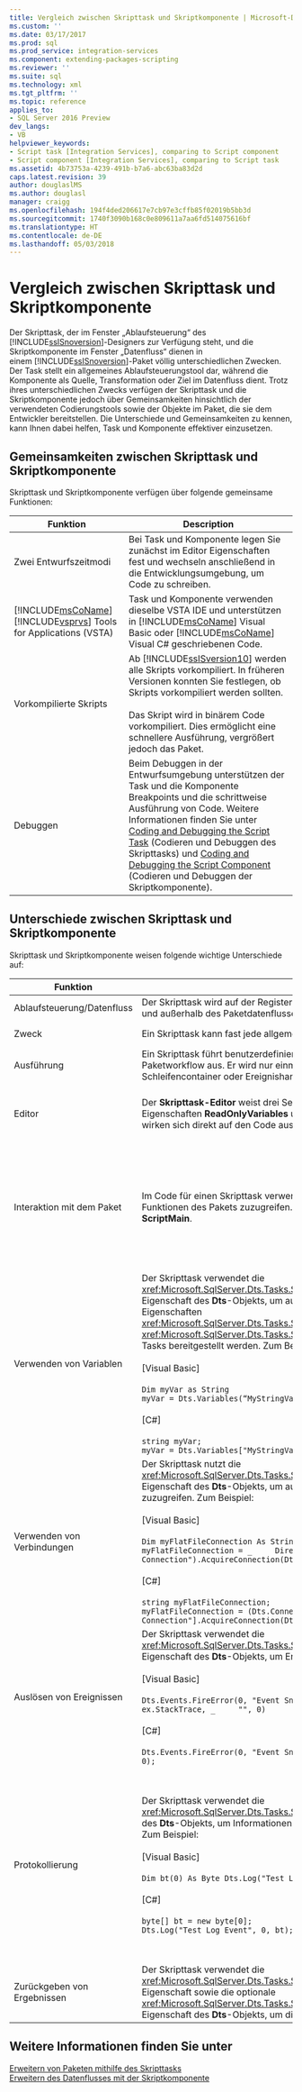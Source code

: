 ```yaml
---
title: Vergleich zwischen Skripttask und Skriptkomponente | Microsoft-Dokumentation
ms.custom: ''
ms.date: 03/17/2017
ms.prod: sql
ms.prod_service: integration-services
ms.component: extending-packages-scripting
ms.reviewer: ''
ms.suite: sql
ms.technology: xml
ms.tgt_pltfrm: ''
ms.topic: reference
applies_to:
- SQL Server 2016 Preview
dev_langs:
- VB
helpviewer_keywords:
- Script task [Integration Services], comparing to Script component
- Script component [Integration Services], comparing to Script task
ms.assetid: 4b73753a-4239-491b-b7a6-abc63ba83d2d
caps.latest.revision: 39
author: douglaslMS
ms.author: douglasl
manager: craigg
ms.openlocfilehash: 194f4ded206617e7cb97e3cffb85f02019b5bb3d
ms.sourcegitcommit: 1740f3090b168c0e809611a7aa6fd514075616bf
ms.translationtype: HT
ms.contentlocale: de-DE
ms.lasthandoff: 05/03/2018
---
```

# <a name="comparing-the-script-task-and-the-script-component"></a>Vergleich zwischen Skripttask und Skriptkomponente
  Der Skripttask, der im Fenster „Ablaufsteuerung“ des [!INCLUDE[ssISnoversion](../../includes/ssisnoversion-md.md)]-Designers zur Verfügung steht, und die Skriptkomponente im Fenster „Datenfluss“ dienen in einem [!INCLUDE[ssISnoversion](../../includes/ssisnoversion-md.md)]-Paket völlig unterschiedlichen Zwecken. Der Task stellt ein allgemeines Ablaufsteuerungstool dar, während die Komponente als Quelle, Transformation oder Ziel im Datenfluss dient. Trotz ihres unterschiedlichen Zwecks verfügen der Skripttask und die Skriptkomponente jedoch über Gemeinsamkeiten hinsichtlich der verwendeten Codierungstools sowie der Objekte im Paket, die sie dem Entwickler bereitstellen. Die Unterschiede und Gemeinsamkeiten zu kennen, kann Ihnen dabei helfen, Task und Komponente effektiver einzusetzen.  
  
## <a name="similarities-between-the-script-task-and-the-script-component"></a>Gemeinsamkeiten zwischen Skripttask und Skriptkomponente  
 Skripttask und Skriptkomponente verfügen über folgende gemeinsame Funktionen:  
  
|Funktion|Description|  
|-------------|-----------------|  
|Zwei Entwurfszeitmodi|Bei Task und Komponente legen Sie zunächst im Editor Eigenschaften fest und wechseln anschließend in die Entwicklungsumgebung, um Code zu schreiben.|  
|[!INCLUDE[msCoName](../../includes/msconame-md.md)] [!INCLUDE[vsprvs](../../includes/vsprvs-md.md)] Tools for Applications (VSTA)|Task und Komponente verwenden dieselbe VSTA IDE und unterstützen in [!INCLUDE[msCoName](../../includes/msconame-md.md)] Visual Basic oder [!INCLUDE[msCoName](../../includes/msconame-md.md)] Visual C# geschriebenen Code.|  
|Vorkompilierte Skripts|Ab [!INCLUDE[ssISversion10](../../includes/ssisversion10-md.md)] werden alle Skripts vorkompiliert. In früheren Versionen konnten Sie festlegen, ob Skripts vorkompiliert werden sollten.<br /><br /> Das Skript wird in binärem Code vorkompiliert. Dies ermöglicht eine schnellere Ausführung, vergrößert jedoch das Paket.|  
|Debuggen|Beim Debuggen in der Entwurfsumgebung unterstützen der Task und die Komponente Breakpoints und die schrittweise Ausführung von Code. Weitere Informationen finden Sie unter [Coding and Debugging the Script Task](../../integration-services/extending-packages-scripting/task/coding-and-debugging-the-script-task.md) (Codieren und Debuggen des Skripttasks) und [Coding and Debugging the Script Component](../../integration-services/extending-packages-scripting/data-flow-script-component/coding-and-debugging-the-script-component.md) (Codieren und Debuggen der Skriptkomponente).|  
  
## <a name="differences-between-the-script-task-and-the-script-component"></a>Unterschiede zwischen Skripttask und Skriptkomponente  
 Skripttask und Skriptkomponente weisen folgende wichtige Unterschiede auf:  
  
|Funktion|Skripttask|Skriptkomponente|  
|-------------|-----------------|----------------------|  
|Ablaufsteuerung/Datenfluss|Der Skripttask wird auf der Registerkarte Ablaufsteuerung des Designers konfiguriert und außerhalb des Paketdatenflusses ausgeführt.|Die Skriptkomponente wird auf der Seite Datenfluss des Designers konfiguriert und stellt eine Quelle, Transformation oder ein Ziel im Datenflusstask dar.|  
|Zweck|Ein Skripttask kann fast jede allgemeine Aufgabe ausführen.|Sie müssen festlegen, ob Sie mit der Skriptkomponente eine Quelle, Transformation oder ein Ziel erstellen möchten.|  
|Ausführung|Ein Skripttask führt benutzerdefinierten Code an einem bestimmten Punkt im Paketworkflow aus. Er wird nur einmal ausgeführt, sofern Sie ihn nicht in einem Schleifencontainer oder Ereignishandler platzieren.|Auch eine Skriptkomponente wird einmal ausgeführt. Sie führt aber ihre Verarbeitungsroutine meist für jede Datenzeile im Datenfluss aus.|  
|Editor|Der **Skripttask-Editor** weist drei Seiten auf: **Allgemein**, **Skript** und **Ausdrücke**. Nur die Eigenschaften **ReadOnlyVariables** und **ReadWriteVariables** und **ScriptLanguage** wirken sich direkt auf den Code aus, den Sie schreiben können.|Der **Transformations-Editor für Skripterstellung** verfügt über maximal vier Seiten: **Eingabespalten**, **Eingaben und Ausgaben**, **Skript** sowie **Verbindungs-Manager**. Die Metadaten und Eigenschaften, die Sie auf diesen Seiten konfigurieren, legen die Member der Basisklassen fest, die für Sie bei der Codierung automatisch generiert werden.|  
|Interaktion mit dem Paket|Im Code für einen Skripttask verwenden Sie die **Dts**-Eigenschaft, um auf andere Funktionen des Pakets zuzugreifen. Die **Dts**-Eigenschaft ist ein Mitglied der Klasse **ScriptMain**.|Im Skriptkomponentencode verwenden Sie typisierte Accessoreigenschaften für den Zugriff auf bestimmte Paketfunktionen wie Variablen und Verbindungs-Manager.<br /><br /> Die **PreExecute**-Methode kann nur auf Variablen für den Lesezugriff zugreifen. Die **PostExecute**-Methode kann sowohl auf Variablen für den Lesezugriff als auch auf Variablen für den Lese-/Schreibzugriff zugreifen.<br /><br /> Weitere Informationen zu diesen Methoden finden Sie unter [Coding and Debugging the Script Component](../../integration-services/extending-packages-scripting/data-flow-script-component/coding-and-debugging-the-script-component.md) (Codieren und Debuggen der Skriptkomponente).|  
|Verwenden von Variablen|Der Skripttask verwendet die <xref:Microsoft.SqlServer.Dts.Tasks.ScriptTask.ScriptObjectModel.Variables%2A>-Eigenschaft des **Dts**-Objekts, um auf Variablen zuzugreifen, die über die Eigenschaften <xref:Microsoft.SqlServer.Dts.Tasks.ScriptTask.ScriptTask.ReadOnlyVariables%2A> und <xref:Microsoft.SqlServer.Dts.Tasks.ScriptTask.ScriptTask.ReadWriteVariables%2A> des Tasks bereitgestellt werden. Zum Beispiel:<br /><br /> [Visual Basic]<br /><br /> `Dim myVar as String` <br /> `myVar = Dts.Variables(“MyStringVariable”).Value.ToString`<br /><br /> [C#]<br /><br /> `string myVar;` <br /> `myVar = Dts.Variables["MyStringVariable"].Value.ToString();`|Die Skriptkomponente verwendet typisierte Accessoreigenschaften der automatisch generierten Basisklasse, die aus den <xref:Microsoft.SqlServer.Dts.Pipeline.ScriptComponent.ReadOnlyVariables%2A>- und <xref:Microsoft.SqlServer.Dts.Pipeline.ScriptComponent.ReadWriteVariables%2A>-Eigenschaften der Komponente erstellt werden. Zum Beispiel:<br /><br /> [Visual Basic]<br /><br /> `Dim myVar as String` <br /> `myVar = Me.Variables.MyStringVariable`<br /><br /> [C#]<br /><br /> `string myVar;` <br /> `myVar = this.Variables.MyStringVariable;`|  
|Verwenden von Verbindungen|Der Skripttask nutzt die <xref:Microsoft.SqlServer.Dts.Tasks.ScriptTask.ScriptObjectModel.Connections%2A>-Eigenschaft des **Dts**-Objekts, um auf im Paket definierte Verbindungs-Manager zuzugreifen. Zum Beispiel:<br /><br /> [Visual Basic]<br /><br /> `Dim myFlatFileConnection As String` <br /> `myFlatFileConnection = _     DirectCast(Dts.Connections("Test Flat File Connection").AcquireConnection(Dts.Transaction), _     String)`<br /><br /> [C#]<br /><br /> `string myFlatFileConnection;` <br /> `myFlatFileConnection = (Dts.Connections["Test Flat File Connection"].AcquireConnection(Dts.Transaction) as String);`|Die Skriptkomponente verwendet typisierte Accessoreigenschaften der automatisch generierten Basisklasse, die aus der Liste von Verbindungs-Managern erstellt werden, die vom Benutzer auf der Seite Verbindungs-Manager des Editors eingegeben wurden. Zum Beispiel:<br /><br /> [Visual Basic]<br /><br /> `Dim connMgr As IDTSConnectionManager100` <br /> `connMgr = Me.Connections.MyADONETConnection`<br /><br /> [C#]<br /><br /> `IDTSConnectionManager100 connMgr;` <br /> `connMgr = this.Connections.MyADONETConnection;`|  
|Auslösen von Ereignissen|Der Skripttask verwendet die <xref:Microsoft.SqlServer.Dts.Tasks.ScriptTask.ScriptObjectModel.Events%2A>-Eigenschaft des **Dts**-Objekts, um Ereignisse auszulösen. Zum Beispiel:<br /><br /> [Visual Basic]<br /><br /> `Dts.Events.FireError(0, "Event Snippet", _     ex.Message & ControlChars.CrLf & ex.StackTrace, _     "", 0)`<br /><br /> [C#]<br /><br /> `Dts.Events.FireError(0, "Event Snippet", ex.Message + "\r" + ex.StackTrace, "", 0);`|Die Skriptkomponente löst Fehler, Warnungen und Informationsmeldungen mithilfe der Methoden der <xref:Microsoft.SqlServer.Dts.Pipeline.Wrapper.IDTSComponentMetaData100>-Schnittstelle, die von der <xref:Microsoft.SqlServer.Dts.Pipeline.ScriptComponent.ComponentMetaData%2A>-Eigenschaft zurückgegeben werden, aus. Zum Beispiel:<br /><br /> [Visual Basic]<br /><br /> `Dim myMetadata as IDTSComponentMetaData100 myMetaData = Me.ComponentMetaData myMetaData.FireError(...)`|  
|Protokollierung|Der Skripttask verwendet die <xref:Microsoft.SqlServer.Dts.Tasks.ScriptTask.ScriptObjectModel.Log%2A>-Methode des **Dts**-Objekts, um Informationen bei aktivierten Protokollanbietern zu protokollieren. Zum Beispiel:<br /><br /> [Visual Basic]<br /><br /> `Dim bt(0) As Byte Dts.Log("Test Log Event", _     0, _     bt)`<br /><br /> [C#]<br /><br /> `byte[] bt = new byte[0];` <br /> `Dts.Log("Test Log Event", 0, bt);`|Die Skriptkomponente verwendet die <xref:Microsoft.SqlServer.Dts.Pipeline.ScriptComponent.Log%2A>-Methode der automatisch generierten Basisklasse, um Informationen bei aktivierten Protokollanbietern zu protokollieren. Zum Beispiel:<br /><br /> [Visual Basic]<br /><br /> `Dim bt(0) As Byte`<br /><br /> `Me.Log("Test Log Event", _`<br /><br /> `0, _`<br /><br /> `bt)`<br /><br /> [C#]<br /><br /> `byte[] bt = new byte[0]; this.Log("Test Log Event", 0, bt);`|  
|Zurückgeben von Ergebnissen|Der Skripttask verwendet die <xref:Microsoft.SqlServer.Dts.Tasks.ScriptTask.ScriptObjectModel.TaskResult%2A>-Eigenschaft sowie die optionale <xref:Microsoft.SqlServer.Dts.Tasks.ScriptTask.ScriptObjectModel.ExecutionValue%2A>-Eigenschaft des **Dts**-Objekts, um die Runtime über die Ergebnisse zu benachrichtigen.|Die Skriptkomponente wird als Teil des Datenflusstasks ausgeführt und erstellt keine Ergebnisberichte mit einer dieser Eigenschaften.|  
  
## <a name="see-also"></a>Weitere Informationen finden Sie unter  
 [Erweitern von Paketen mithilfe des Skripttasks](../../integration-services/extending-packages-scripting/task/extending-the-package-with-the-script-task.md)   
 [Erweitern des Datenflusses mit der Skriptkomponente](../../integration-services/extending-packages-scripting/data-flow-script-component/extending-the-data-flow-with-the-script-component.md)   
  
  
